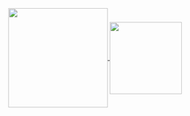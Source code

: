 <a href="https://github.com/anuraghazra/github-readme-stats">
  <img height=200 align="center" src="https://github-readme-stats.vercel.app/api?username=edwloef&theme=transparent" />
</a>
<a href="https://github.com/anuraghazra/github-readme-stats">
  <img height=145 align="center" src="https://github-readme-stats.vercel.app/api/top-langs?username=edwloef&layout=compact&theme=transparent" />
</a>

